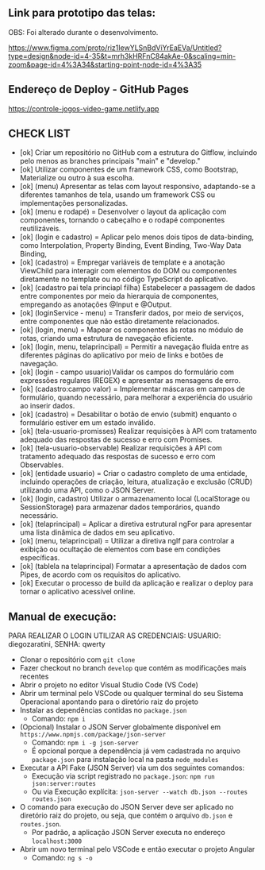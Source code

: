 ## Link para prototipo das telas: 

OBS: Foi alterado durante o desenvolvimento.

https://www.figma.com/proto/riz1IewYLSnBdViYrEaEVa/Untitled?type=design&node-id=4-35&t=mrh3kHRFnC84akAe-0&scaling=min-zoom&page-id=4%3A34&starting-point-node-id=4%3A35

## Endereço de Deploy - GitHub Pages

https://controle-jogos-video-game.netlify.app


## CHECK LIST 

- [ok] Criar um repositório no GitHub com a estrutura do Gitflow, incluindo pelo menos as branches principais "main" e "develop."
- [ok] Utilizar componentes de um framework CSS, como Bootstrap, Materialize ou outro à sua escolha.
- [ok] (menu) Apresentar as telas com layout responsivo, adaptando-se a diferentes tamanhos de tela, usando um framework CSS ou implementações personalizadas.
- [ok] (menu e rodapé) = Desenvolver o layout da aplicação com componentes, tornando o cabeçalho e o rodapé componentes reutilizáveis.
- [ok] (login e cadastro) = Aplicar pelo menos dois tipos de data-binding, como Interpolation, Property Binding, Event Binding, Two-Way Data Binding, 
- [ok] (cadastro) = Empregar variáveis de template e a anotação ViewChild para interagir com elementos do DOM ou componentes diretamente no template ou no código TypeScript do aplicativo.
- [ok] (cadastro pai tela princiapl filha) Estabelecer a passagem de dados entre componentes por meio da hierarquia de componentes, empregando as anotações @Input e @Output.
- [ok] (loginService - menu) = Transferir dados, por meio de serviços, entre componentes que não estão diretamente relacionados.
- [ok] (login, menu) = Mapear os componentes às rotas no módulo de rotas, criando uma estrutura de navegação eficiente.
- [ok] (login, menu, telaprincipal) = Permitir a navegação fluida entre as diferentes páginas do aplicativo por meio de links e botões de navegação.
- [ok] (login - campo usuario)Validar os campos do formulário com expressões regulares (REGEX) e apresentar as mensagens de erro.
- [ok] (cadastro:campo valor) = Implementar máscaras em campos de formulário, quando necessário, para melhorar a experiência do usuário ao inserir dados.
- [ok] (cadastro) = Desabilitar o botão de envio (submit) enquanto o formulário estiver em um estado inválido.
- [ok] (tela-usuario-promisses) Realizar requisições à API com tratamento adequado das respostas de sucesso e erro com Promises.
- [ok] (tela-usuario-observable) Realizar requisições à API com tratamento adequado das respostas de sucesso e erro com Observables.
- [ok] (entidade usuario) = Criar o cadastro completo de uma entidade, incluindo operações de criação, leitura, atualização e exclusão (CRUD) utilizando uma API, como o JSON Server.
- [ok] (login, cadastro) Utilizar o armazenamento local (LocalStorage ou SessionStorage) para armazenar dados temporários, quando necessário.
- [ok] (telaprincipal) = Aplicar a diretiva estrutural ngFor para apresentar uma lista dinâmica de dados em seu aplicativo.
- [ok] (menu, telaprincipal) = Utilizar a diretiva ngIf para controlar a exibição ou ocultação de elementos com base em condições específicas.
- [ok] (tablela na telaprincipal) Formatar a apresentação de dados com Pipes, de acordo com os requisitos do aplicativo.
- [ok] Executar o processo de build da aplicação e realizar o deploy para tornar o aplicativo acessível online.


## Manual de execução: 

PARA REALIZAR O LOGIN UTILIZAR AS CREDENCIAIS: USUARIO: diegozaratini, SENHA: qwerty

- Clonar o repositório com `git clone`
- Fazer checkout no branch `develop` que contém as modificações mais recentes
- Abrir o projeto no editor Visual Studio Code (VS Code)
- Abrir um terminal pelo VSCode ou qualquer terminal do seu Sistema Operacional apontando para o diretório raiz do projeto 
- Instalar as dependências contidas no `package.json`
  - Comando: `npm i`
- (Opcional) Instalar o JSON Server globalmente disponível em `https://www.npmjs.com/package/json-server`
  - Comando: `npm i -g json-server` 
  - É opcional porque a dependência já vem cadastrada no arquivo `package.json` para instalação local na pasta `node_modules`
- Executar a API Fake (JSON Server) via um dos seguintes comandos: 
  - Execução via script registrado no `package.json`: `npm run json:server:routes` 
  - Ou via Execução explícita: `json-server --watch db.json --routes routes.json`
- O comando para execução do JSON Server deve ser aplicado no diretório raiz do projeto, ou seja, que contém o arquivo `db.json` e `routes.json`.
  - Por padrão, a aplicação JSON Server executa no endereço `localhost:3000`    
- Abrir um novo terminal pelo VSCode e então executar o projeto Angular
  - Comando: `ng s -o`
